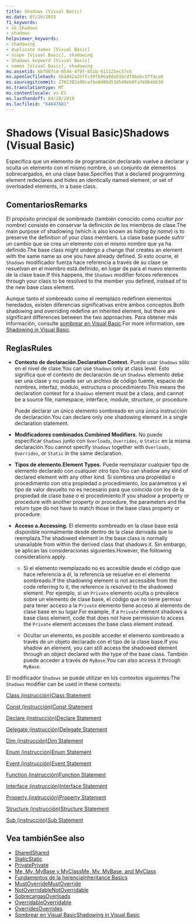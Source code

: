 ```yaml
---
title: Shadows (Visual Basic)
ms.date: 07/20/2015
f1_keywords:
- vb.Shadows
- shadows
helpviewer_keywords:
- shadowing
- duplicate names [Visual Basic]
- scope [Visual Basic], shadowing
- Shadows keyword [Visual Basic]
- names [Visual Basic], shadowing
ms.assetid: 6bf687cd-0544-4797-b51b-911125ec57c6
ms.openlocfilehash: bbad42a2bffc397696a8da51bcdf86ebc5ff4ca6
ms.sourcegitcommit: 2701302a99cafbe0d86d53d540eb0fa7e9b46b36
ms.translationtype: MT
ms.contentlocale: es-ES
ms.lasthandoff: 04/28/2019
ms.locfileid: "64647681"
---
```

# <a name="shadows-visual-basic"></a><span data-ttu-id="b3485-102">Shadows (Visual Basic)</span><span class="sxs-lookup"><span data-stu-id="b3485-102">Shadows (Visual Basic)</span></span>
<span data-ttu-id="b3485-103">Especifica que un elemento de programación declarado vuelve a declarar y oculta un elemento con el mismo nombre, o un conjunto de elementos sobrecargados, en una clase base.</span><span class="sxs-lookup"><span data-stu-id="b3485-103">Specifies that a declared programming element redeclares and hides an identically named element, or set of overloaded elements, in a base class.</span></span>  
  
## <a name="remarks"></a><span data-ttu-id="b3485-104">Comentarios</span><span class="sxs-lookup"><span data-stu-id="b3485-104">Remarks</span></span>  
 <span data-ttu-id="b3485-105">El propósito principal de sombreado (también conocido como *ocultar por nombre*) consiste en conservar la definición de los miembros de clase.</span><span class="sxs-lookup"><span data-stu-id="b3485-105">The main purpose of shadowing (which is also known as *hiding by name*) is to preserve the definition of your class members.</span></span> <span data-ttu-id="b3485-106">La clase base puede sufrir un cambio que se crea un elemento con el mismo nombre que ya ha definido.</span><span class="sxs-lookup"><span data-stu-id="b3485-106">The base class might undergo a change that creates an element with the same name as one you have already defined.</span></span> <span data-ttu-id="b3485-107">Si esto ocurre, el `Shadows` modificador fuerza hace referencia a través de su clase se resuelvan en el miembro está definido, en lugar de para el nuevo elemento de la clase base.</span><span class="sxs-lookup"><span data-stu-id="b3485-107">If this happens, the `Shadows` modifier forces references through your class to be resolved to the member you defined, instead of to the new base class element.</span></span>  
  
 <span data-ttu-id="b3485-108">Aunque tanto el sombreado como el reemplazo redefinen elementos heredados, existen diferencias significativas entre ambos conceptos.</span><span class="sxs-lookup"><span data-stu-id="b3485-108">Both shadowing and overriding redefine an inherited element, but there are significant differences between the two approaches.</span></span> <span data-ttu-id="b3485-109">Para obtener más información, consulte [sombrear en Visual Basic](../../../visual-basic/programming-guide/language-features/declared-elements/shadowing.md).</span><span class="sxs-lookup"><span data-stu-id="b3485-109">For more information, see [Shadowing in Visual Basic](../../../visual-basic/programming-guide/language-features/declared-elements/shadowing.md).</span></span>  
  
## <a name="rules"></a><span data-ttu-id="b3485-110">Reglas</span><span class="sxs-lookup"><span data-stu-id="b3485-110">Rules</span></span>  
  
- <span data-ttu-id="b3485-111">**Contexto de declaración.**</span><span class="sxs-lookup"><span data-stu-id="b3485-111">**Declaration Context.**</span></span> <span data-ttu-id="b3485-112">Puede usar `Shadows` sólo en el nivel de clase.</span><span class="sxs-lookup"><span data-stu-id="b3485-112">You can use `Shadows` only at class level.</span></span> <span data-ttu-id="b3485-113">Esto significa que el contexto de declaración de un `Shadows` elemento debe ser una clase y no puede ser un archivo de código fuente, espacio de nombres, interfaz, módulo, estructura o procedimiento.</span><span class="sxs-lookup"><span data-stu-id="b3485-113">This means the declaration context for a `Shadows` element must be a class, and cannot be a source file, namespace, interface, module, structure, or procedure.</span></span>  
  
     <span data-ttu-id="b3485-114">Puede declarar un único elemento sombreado en una única instrucción de declaración.</span><span class="sxs-lookup"><span data-stu-id="b3485-114">You can declare only one shadowing element in a single declaration statement.</span></span>  
  
- <span data-ttu-id="b3485-115">**Modificadores combinados.**</span><span class="sxs-lookup"><span data-stu-id="b3485-115">**Combined Modifiers.**</span></span> <span data-ttu-id="b3485-116">No puede especificar `Shadows` junto con `Overloads`, `Overrides`, o `Static` en la misma declaración.</span><span class="sxs-lookup"><span data-stu-id="b3485-116">You cannot specify `Shadows` together with `Overloads`, `Overrides`, or `Static` in the same declaration.</span></span>  
  
- <span data-ttu-id="b3485-117">**Tipos de elemento.**</span><span class="sxs-lookup"><span data-stu-id="b3485-117">**Element Types.**</span></span> <span data-ttu-id="b3485-118">Puede reemplazar cualquier tipo de elemento declarado con cualquier otro tipo.</span><span class="sxs-lookup"><span data-stu-id="b3485-118">You can shadow any kind of declared element with any other kind.</span></span> <span data-ttu-id="b3485-119">Si sombrea una propiedad o procedimiento con otra propiedad o procedimiento, los parámetros y el tipo de valor devuelto no es necesario para que coincida con los de la propiedad de clase base o el procedimiento.</span><span class="sxs-lookup"><span data-stu-id="b3485-119">If you shadow a property or procedure with another property or procedure, the parameters and the return type do not have to match those in the base class property or procedure.</span></span>  
  
- <span data-ttu-id="b3485-120">**Acceso a.**</span><span class="sxs-lookup"><span data-stu-id="b3485-120">**Accessing.**</span></span> <span data-ttu-id="b3485-121">El elemento sombreado en la clase base está disponible normalmente desde dentro de la clase derivada que lo reemplaza.</span><span class="sxs-lookup"><span data-stu-id="b3485-121">The shadowed element in the base class is normally unavailable from within the derived class that shadows it.</span></span> <span data-ttu-id="b3485-122">Sin embargo, se aplican las consideraciones siguientes.</span><span class="sxs-lookup"><span data-stu-id="b3485-122">However, the following considerations apply.</span></span>  
  
    - <span data-ttu-id="b3485-123">Si el elemento reemplazado no es accesible desde el código que hace referencia a él, la referencia se resuelve en el elemento sombreado.</span><span class="sxs-lookup"><span data-stu-id="b3485-123">If the shadowing element is not accessible from the code referring to it, the reference is resolved to the shadowed element.</span></span> <span data-ttu-id="b3485-124">Por ejemplo, si un `Private` elemento oculta o prevalece sobre un elemento de clase base, el código que no tiene permiso para tener acceso a la `Private` elemento tiene acceso al elemento de clase base en su lugar.</span><span class="sxs-lookup"><span data-stu-id="b3485-124">For example, if a `Private` element shadows a base class element, code that does not have permission to access the `Private` element accesses the base class element instead.</span></span>  
  
    - <span data-ttu-id="b3485-125">Ocultar un elemento, es posible acceder el elemento sombreado a través de un objeto declarado con el tipo de la clase base.</span><span class="sxs-lookup"><span data-stu-id="b3485-125">If you shadow an element, you can still access the shadowed element through an object declared with the type of the base class.</span></span> <span data-ttu-id="b3485-126">También puede acceder a través de `MyBase`.</span><span class="sxs-lookup"><span data-stu-id="b3485-126">You can also access it through `MyBase`.</span></span>  
  
 <span data-ttu-id="b3485-127">El modificador `Shadows` se puede utilizar en los contextos siguientes:</span><span class="sxs-lookup"><span data-stu-id="b3485-127">The `Shadows` modifier can be used in these contexts:</span></span>  
  
 [<span data-ttu-id="b3485-128">Class (instrucción)</span><span class="sxs-lookup"><span data-stu-id="b3485-128">Class Statement</span></span>](../../../visual-basic/language-reference/statements/class-statement.md)  
  
 [<span data-ttu-id="b3485-129">Const (instrucción)</span><span class="sxs-lookup"><span data-stu-id="b3485-129">Const Statement</span></span>](../../../visual-basic/language-reference/statements/const-statement.md)  
  
 [<span data-ttu-id="b3485-130">Declare (instrucción)</span><span class="sxs-lookup"><span data-stu-id="b3485-130">Declare Statement</span></span>](../../../visual-basic/language-reference/statements/declare-statement.md)  
  
 [<span data-ttu-id="b3485-131">Delegate (instrucción)</span><span class="sxs-lookup"><span data-stu-id="b3485-131">Delegate Statement</span></span>](../../../visual-basic/language-reference/statements/delegate-statement.md)  
  
 [<span data-ttu-id="b3485-132">Dim (instrucción)</span><span class="sxs-lookup"><span data-stu-id="b3485-132">Dim Statement</span></span>](../../../visual-basic/language-reference/statements/dim-statement.md)  
  
 [<span data-ttu-id="b3485-133">Enum (instrucción)</span><span class="sxs-lookup"><span data-stu-id="b3485-133">Enum Statement</span></span>](../../../visual-basic/language-reference/statements/enum-statement.md)  
  
 [<span data-ttu-id="b3485-134">Event (instrucción)</span><span class="sxs-lookup"><span data-stu-id="b3485-134">Event Statement</span></span>](../../../visual-basic/language-reference/statements/event-statement.md)  
  
 [<span data-ttu-id="b3485-135">Function (instrucción)</span><span class="sxs-lookup"><span data-stu-id="b3485-135">Function Statement</span></span>](../../../visual-basic/language-reference/statements/function-statement.md)  
  
 [<span data-ttu-id="b3485-136">Interface (instrucción)</span><span class="sxs-lookup"><span data-stu-id="b3485-136">Interface Statement</span></span>](../../../visual-basic/language-reference/statements/interface-statement.md)  
  
 [<span data-ttu-id="b3485-137">Property (instrucción)</span><span class="sxs-lookup"><span data-stu-id="b3485-137">Property Statement</span></span>](../../../visual-basic/language-reference/statements/property-statement.md)  
  
 [<span data-ttu-id="b3485-138">Structure (instrucción)</span><span class="sxs-lookup"><span data-stu-id="b3485-138">Structure Statement</span></span>](../../../visual-basic/language-reference/statements/structure-statement.md)  
  
 [<span data-ttu-id="b3485-139">Sub (instrucción)</span><span class="sxs-lookup"><span data-stu-id="b3485-139">Sub Statement</span></span>](../../../visual-basic/language-reference/statements/sub-statement.md)  
  
## <a name="see-also"></a><span data-ttu-id="b3485-140">Vea también</span><span class="sxs-lookup"><span data-stu-id="b3485-140">See also</span></span>

- [<span data-ttu-id="b3485-141">Shared</span><span class="sxs-lookup"><span data-stu-id="b3485-141">Shared</span></span>](../../../visual-basic/language-reference/modifiers/shared.md)
- [<span data-ttu-id="b3485-142">Static</span><span class="sxs-lookup"><span data-stu-id="b3485-142">Static</span></span>](../../../visual-basic/language-reference/modifiers/static.md)
- [<span data-ttu-id="b3485-143">Private</span><span class="sxs-lookup"><span data-stu-id="b3485-143">Private</span></span>](../../../visual-basic/language-reference/modifiers/private.md)
- [<span data-ttu-id="b3485-144">Me, My, MyBase y MyClass</span><span class="sxs-lookup"><span data-stu-id="b3485-144">Me, My, MyBase, and MyClass</span></span>](../../../visual-basic/programming-guide/program-structure/me-my-mybase-and-myclass.md)
- [<span data-ttu-id="b3485-145">Fundamentos de la herencia</span><span class="sxs-lookup"><span data-stu-id="b3485-145">Inheritance Basics</span></span>](../../../visual-basic/programming-guide/language-features/objects-and-classes/inheritance-basics.md)
- [<span data-ttu-id="b3485-146">MustOverride</span><span class="sxs-lookup"><span data-stu-id="b3485-146">MustOverride</span></span>](../../../visual-basic/language-reference/modifiers/mustoverride.md)
- [<span data-ttu-id="b3485-147">NotOverridable</span><span class="sxs-lookup"><span data-stu-id="b3485-147">NotOverridable</span></span>](../../../visual-basic/language-reference/modifiers/notoverridable.md)
- [<span data-ttu-id="b3485-148">Sobrecargas</span><span class="sxs-lookup"><span data-stu-id="b3485-148">Overloads</span></span>](../../../visual-basic/language-reference/modifiers/overloads.md)
- [<span data-ttu-id="b3485-149">Overridable</span><span class="sxs-lookup"><span data-stu-id="b3485-149">Overridable</span></span>](../../../visual-basic/language-reference/modifiers/overridable.md)
- [<span data-ttu-id="b3485-150">Overrides</span><span class="sxs-lookup"><span data-stu-id="b3485-150">Overrides</span></span>](../../../visual-basic/language-reference/modifiers/overrides.md)
- [<span data-ttu-id="b3485-151">Sombrear en Visual Basic</span><span class="sxs-lookup"><span data-stu-id="b3485-151">Shadowing in Visual Basic</span></span>](../../../visual-basic/programming-guide/language-features/declared-elements/shadowing.md)
